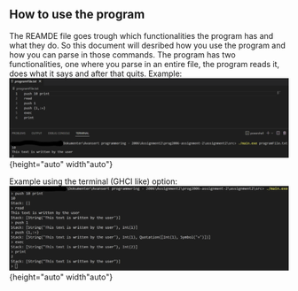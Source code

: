 ## How to use the program
The REAMDE file goes trough which functionalities the program has and what they do. So this document will desribed how you use the program and how you can parse in those commands. The program has two functionalities, one where you parse in an entire file, the program reads it, does what it says and after that quits. Example: 
![](fileExample.png){height="auto" width"auto"}

Example using the terminal (GHCI like) option:
![](terminalExample.png){height="auto" width"auto"}